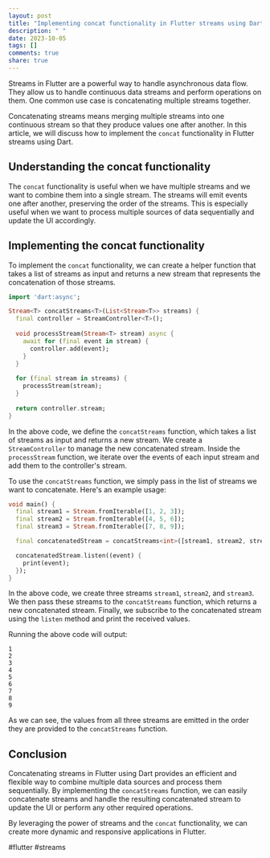 ```yaml
---
layout: post
title: "Implementing concat functionality in Flutter streams using Dart"
description: " "
date: 2023-10-05
tags: []
comments: true
share: true
---
```


Streams in Flutter are a powerful way to handle asynchronous data flow. They allow us to handle continuous data streams and perform operations on them. One common use case is concatenating multiple streams together.

Concatenating streams means merging multiple streams into one continuous stream so that they produce values one after another. In this article, we will discuss how to implement the `concat` functionality in Flutter streams using Dart.

## Understanding the concat functionality

The `concat` functionality is useful when we have multiple streams and we want to combine them into a single stream. The streams will emit events one after another, preserving the order of the streams. This is especially useful when we want to process multiple sources of data sequentially and update the UI accordingly.

## Implementing the concat functionality

To implement the `concat` functionality, we can create a helper function that takes a list of streams as input and returns a new stream that represents the concatenation of those streams.

```dart
import 'dart:async';

Stream<T> concatStreams<T>(List<Stream<T>> streams) {
  final controller = StreamController<T>();
  
  void processStream(Stream<T> stream) async {
    await for (final event in stream) {
      controller.add(event);
    }
  }
  
  for (final stream in streams) {
    processStream(stream);
  }
  
  return controller.stream;
}
```

In the above code, we define the `concatStreams` function, which takes a list of streams as input and returns a new stream. We create a `StreamController` to manage the new concatenated stream. Inside the `processStream` function, we iterate over the events of each input stream and add them to the controller's stream.

To use the `concatStreams` function, we simply pass in the list of streams we want to concatenate. Here's an example usage:

```dart
void main() {
  final stream1 = Stream.fromIterable([1, 2, 3]);
  final stream2 = Stream.fromIterable([4, 5, 6]);
  final stream3 = Stream.fromIterable([7, 8, 9]);

  final concatenatedStream = concatStreams<int>([stream1, stream2, stream3]);

  concatenatedStream.listen((event) {
    print(event);
  });
}
```

In the above code, we create three streams `stream1`, `stream2`, and `stream3`. We then pass these streams to the `concatStreams` function, which returns a new concatenated stream. Finally, we subscribe to the concatenated stream using the `listen` method and print the received values.

Running the above code will output:

```
1
2
3
4
5
6
7
8
9
```

As we can see, the values from all three streams are emitted in the order they are provided to the `concatStreams` function.

## Conclusion

Concatenating streams in Flutter using Dart provides an efficient and flexible way to combine multiple data sources and process them sequentially. By implementing the `concatStreams` function, we can easily concatenate streams and handle the resulting concatenated stream to update the UI or perform any other required operations.

By leveraging the power of streams and the `concat` functionality, we can create more dynamic and responsive applications in Flutter.

#flutter #streams